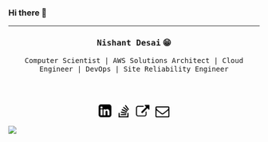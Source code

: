 ### Hi there 👋

___

<h3 align='center'><samp><strong>Nishant Desai</strong></samp> 😁 </h3> 
<p align='center'> <samp>Computer Scientist | AWS Solutions Architect | Cloud Engineer | DevOps | Site Reliability Engineer</samp></p>
<br><br>
<p align='center'>
<a href="https://www.linkedin.com/in/nishant-desai/"><img height="26" src="https://raw.githubusercontent.com/AntonioFalcao/AntonioFalcao/master/img/linkedin.png?raw=true"></a>&nbsp;&nbsp;
<a href="https://stackoverflow.com/users/10136638/nishant-desai"><img height="25" src="https://raw.githubusercontent.com/AntonioFalcao/AntonioFalcao/master/img/estouro-de-pilha.png?raw=true"></a>&nbsp;&nbsp;
<a href="https://desainis.github.io/"><img height="27" src="https://raw.githubusercontent.com/AntonioFalcao/AntonioFalcao/master/img/external.png?raw=true" alt=""></a>&nbsp;&nbsp;
<a href="mailto:nishantdesai@live.com"><img height="22" src="https://raw.githubusercontent.com/AntonioFalcao/AntonioFalcao/master/img/mail.png?raw=true" alt=""></a>
</p>
  
 ![](https://visitor-badge.glitch.me/badge?page_id=desainis.desainis-badge)

